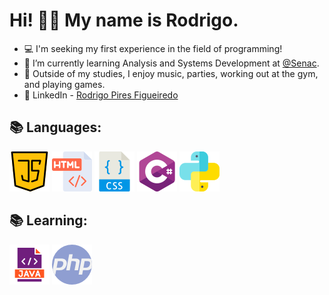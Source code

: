# Hi! 👋🏽 My name is Rodrigo.

- 💻 I'm seeking my first experience in the field of programming!
- 🌱 I’m currently learning Analysis and Systems Development at [@Senac](https://www.sp.senac.br/centro-universitario-senac-santo-amaro).
- 💬 Outside of my studies, I enjoy music, parties, working out at the gym, and playing games.
- 💼 LinkedIn - <a class="badge-base__link LI-simple-link" href="https://br.linkedin.com/in/rodrigo-pires-figueiredo-a02768275?trk=profile-badge">Rodrigo Pires Figueiredo</a>

## 📚 Languages:
![JavaScript](./assets/JavaScript.png)
![HTML](./assets/html.png)
![CSS](./assets/css.png)
![C#](./assets/cSharp.png)
![Python](./assets/python.png)

## 📚 Learning:
![Java](./assets/java.png)
![PHP](./assets/php.png)

<!--
**DigoPires/DigoPires** is a ✨ _special_ ✨ repository because its `README.md` (this file) appears on your GitHub profile.

Here are some ideas to get you started:

- 🔭 I’m currently working on ...
- 🌱 I’m currently learning ...
- 👯 I’m looking to collaborate on ...
- 🤔 I’m looking for help with ...
- 💬 Ask me about ...
- 📫 How to reach me: ...
- 😄 Pronouns: ...
- ⚡ Fun fact: ...
-->
